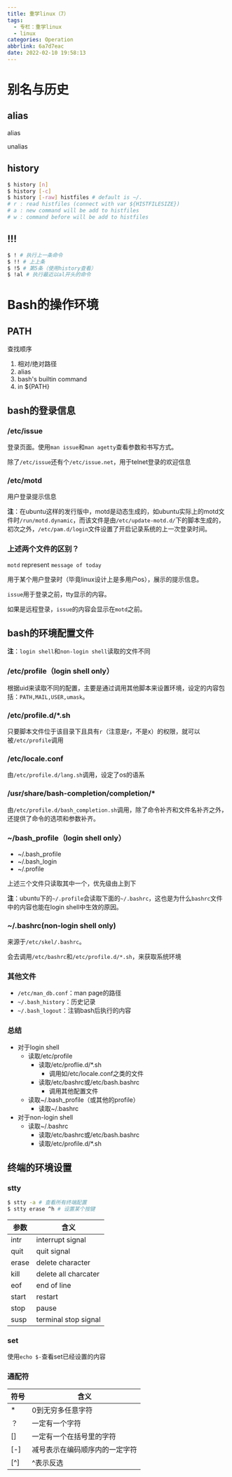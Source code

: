 ```yaml
---
title: 重学linux（7）
tags:
  - 专栏：重学linux
  - linux
categories: Operation
abbrlink: 6a7d7eac
date: 2022-02-10 19:58:13
---
```


# 别名与历史

## alias

alias

unalias

## history

```bash
$ history [n]
$ history [-c]
$ history [-raw] histfiles # default is ~/.
# r : read histfiles (connect with var ${HISTFILESIZE})
# a : new command will be add to histfiles
# w : command before will be add to histfiles
```

## !!!

```bash
$ ! # 执行上一条命令
$ !! # 上上条
$ !5 # 第5条（使用history查看）
$ !al # 执行最近以al开头的命令
```

# Bash的操作环境

## PATH

查找顺序

1. 相对/绝对路径
2. alias
3. bash's builtin command
4. in ${PATH}

## bash的登录信息

### /etc/issue

登录页面。使用`man issue`和`man agetty`查看参数和书写方式。

除了`/etc/issue`还有个`/etc/issue.net`，用于telnet登录的欢迎信息

### /etc/motd

用户登录提示信息

**注**：在ubuntu这样的发行版中，motd是动态生成的，如ubuntu实际上的motd文件时`/run/motd.dynamic`，而该文件是由`/etc/update-motd.d/`下的脚本生成的，初次之外，`/etc/pam.d/login`文件设置了开启记录系统的上一次登录时间。

### 上述两个文件的区别？

`motd` represent `message of today`

用于某个用户登录时（毕竟linux设计上是多用户os），展示的提示信息。

`issue`用于登录之前，tty显示的内容。

如果是远程登录，`issue`的内容会显示在`motd`之前。

## bash的环境配置文件

**注**：`login shell`和`non-login shell`读取的文件不同

### /etc/profile（login shell only）

根据uid来读取不同的配置，主要是通过调用其他脚本来设置环境，设定的内容包括：`PATH,MAIL,USER,umask`。

### /etc/profile.d/*.sh

只要脚本文件位于该目录下且具有`r`（注意是r，不是x）的权限，就可以被`/etc/profile`调用

### /etc/locale.conf

由`/etc/profile.d/lang.sh`调用，设定了os的语系

### /usr/share/bash-completion/completion/*

由`/etc/profile.d/bash_completion.sh`调用，除了命令补齐和文件名补齐之外，还提供了命令的选项和参数补齐。

### ~/bash_profile（login shell only）

- ~/.bash_profile
- ~/.bash_login
- ~/.profile

上述三个文件只读取其中一个，优先级由上到下

**注**：ubuntu下的`~/.profile`会读取下面的`~/.bashrc`，这也是为什么`bashrc`文件中的内容也能在login shell中生效的原因。

### ~/.bashrc(non-login shell only)

来源于`/etc/skel/.bashrc`。

会去调用`/etc/bashrc`和`/etc/profile.d/*.sh`，来获取系统环境

### 其他文件

- `/etc/man_db.conf`：man page的路径
- `~/.bash_history`：历史记录
- `~/.bash_logout`：注销bash后执行的内容

### 总结

- 对于login shell
  - 读取/etc/profile
    - 读取/etc/proflie.d/*.sh
      - 调用如/etc/locale.conf之类的文件
    - 读取/etc/bashrc或/etc/bash.bashrc
      - 调用其他配置文件
  - 读取~/.bash_profile（或其他的profile）
    - 读取~/.bashrc
- 对于non-login shell
  - 读取~/.bashrc
    - 读取/etc/bashrc或/etc/bash.bashrc
    - 读取/etc/profile.d/*.sh

## 终端的环境设置

### stty

```bash
$ stty -a # 查看所有终端配置
$ stty erase ^h # 设置某个按键
```

| 参数  | 含义                 |
| ----- | -------------------- |
| intr  | interrupt signal     |
| quit  | quit signal          |
| erase | delete character     |
| kill  | delete all charcater |
| eof   | end of line          |
| start | restart              |
| stop  | pause                |
| susp  | terminal stop signal |

### set

使用`echo $-`查看set已经设置的内容

### 通配符

| 符号 | 含义                           |
| ---- | ------------------------------ |
| *    | 0到无穷多任意字符              |
| ？   | 一定有一个字符                 |
| []   | 一定有一个在括号里的字符       |
| [-]  | 减号表示在编码顺序内的一定字符 |
| [^]  | ^表示反选                      |

